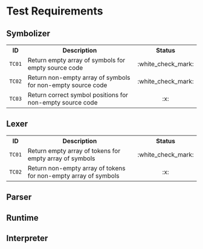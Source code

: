 # Test Requirements

## Symbolizer
<table>
    <tr>
        <th>ID</th>
        <th>Description</th>
        <th>Status</th>
    </tr>
    <tr>
        <td><code>TC01</code></td>
        <td>Return empty array of symbols for empty source code</td>
        <td align="center">:white_check_mark:</td>
    </tr>
    <tr>
        <td><code>TC02</code></td>
        <td>Return non-empty array of symbols for non-empty source code</td>
        <td align="center">:white_check_mark:</td>
    </tr>
    <tr>
        <td><code>TC03</code></td>
        <td>Return correct symbol positions for non-empty source code</td>
        <td align="center">:x:</td>
    </tr>
</table>

## Lexer
<table>
    <tr>
        <th>ID</th>
        <th>Description</th>
        <th>Status</th>
    </tr>
    <tr>
        <td><code>TC01</code></td>
        <td>Return empty array of tokens for empty array of symbols</td>
        <td align="center">:white_check_mark:</td>
    </tr>
    <tr>
        <td><code>TC02</code></td>
        <td>Return non-empty array of tokens for non-empty array of symbols</td>
        <td align="center">:x:</td>
    </tr>
</table>

## Parser

## Runtime

## Interpreter
